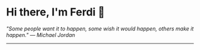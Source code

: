 <h1>Hi there, I'm Ferdi 👋</h1>

<p><em>
  "Some people want it to happen, some wish it would happen, others make it happen." — Michael Jordan
</em></p>

---
